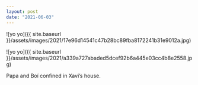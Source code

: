 ```yaml
---
layout: post
date: "2021-06-03"
---
```


![yo yo]({{ site.baseurl }}/assets/images/2021/17e96d14541c47b28bc89fba8172241b31e9012a.jpg)

![yo yo]({{ site.baseurl }}/assets/images/2021/a339a727abaded5dcef92b6a445e03cc4b8e2558.jpg)

Papa and Boí confined in Xavi’s house.

